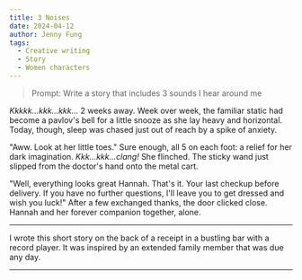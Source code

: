 ```yaml
---
title: 3 Noises
date: 2024-04-12
author: Jenny Fung
tags:
  - Creative writing
  - Story
  - Women characters
---
```


> Prompt: Write a story that includes 3 sounds I hear around me

_Kkkkk...kkk...kkk..._ 2 weeks away. Week over week, the familiar static had become a pavlov's bell for a little snooze as she lay heavy and horizontal. Today, though, sleep was chased just out of reach by a spike of anxiety.

"Aww. Look at her little toes." Sure enough, all 5 on each foot: a relief for her dark imagination. _Kkk...kkk...clang!_ She flinched. The sticky wand just slipped from the doctor's hand onto the metal cart.

"Well, everything looks great Hannah. That's it. Your last checkup before delivery. If you have no further questions, I'll leave you to get dressed and wish you luck!" After a few exchanged thanks, the door clicked close. Hannah and her forever companion together, alone.

---

I wrote this short story on the back of a receipt in a bustling bar with a record player. It was inspired by an extended family member that was due any day.

---